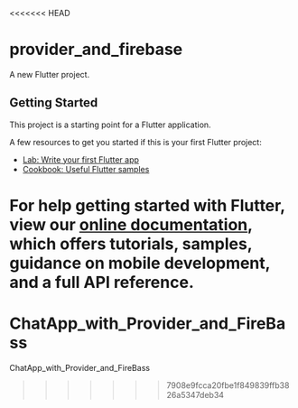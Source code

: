 <<<<<<< HEAD
# provider_and_firebase

A new Flutter project.

## Getting Started

This project is a starting point for a Flutter application.

A few resources to get you started if this is your first Flutter project:

- [Lab: Write your first Flutter app](https://flutter.dev/docs/get-started/codelab)
- [Cookbook: Useful Flutter samples](https://flutter.dev/docs/cookbook)

For help getting started with Flutter, view our
[online documentation](https://flutter.dev/docs), which offers tutorials,
samples, guidance on mobile development, and a full API reference.
=======
# ChatApp_with_Provider_and_FireBass
ChatApp_with_Provider_and_FireBass
>>>>>>> 7908e9fcca20fbe1f849839ffb3826a5347deb34
